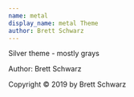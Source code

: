 ```yaml
---
name: metal
display_name: metal Theme
author: Brett Schwarz
---
```

Silver theme - mostly grays

Author: Brett Schwarz

Copyright © 2019 by Brett Schwarz
